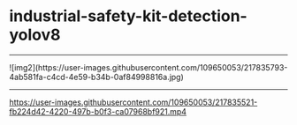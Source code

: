 # industrial-safety-kit-detection-yolov8
<hr>
![img2](https://user-images.githubusercontent.com/109650053/217835793-4ab581fa-c4cd-4e59-b34b-0af84998816a.jpg)

<hr>


https://user-images.githubusercontent.com/109650053/217835521-fb224d42-4220-497b-b0f3-ca07968bf921.mp4

